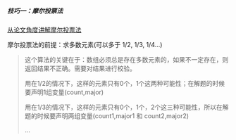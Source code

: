 ##### 技巧一：摩尔投票法

[从论文角度讲解摩尔投票法](https://leetcode-cn.com/problems/majority-element-ii/solution/cong-lun-wen-jiao-du-jiang-jie-mo-er-tou-piao-fa-b/)

摩尔投票法的前提：求多数元素(可以多于 1/2, 1/3, 1/4...)
> 这个算法的关键在于：数组必须总是存在多数元素的，如果不一定存在，则返回结果不正确。需要对结果进行校验。
>
>用在1/2的情况下，这样的元素只有0个，1个这两种可能性；在解题的时候要声明1组变量(count,major)
>
>用在1/3的情况下，这样的元素只有0个，1个，2个这三种可能性，所以在解题的时候要声明两组变量(count1,major1 和 count2,major2)
>
> ...